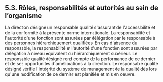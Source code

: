 ## 5.3. Rôles, responsabilités et autorités au sein de l’organisme

   La direction désigne un responsable qualité s'assurant de l'accessibilité et de la conformité à la présente norme internationale.
La responsabilité et l'autorité d'une fonction sont assurées par délégation par le responsable à des personnes hiérarchiquement qualifiées.
En cas d'absence du responsable, la responsabilité et l'autorité d'une fonction sont assurées par délégation à niveau équivalent ou hiérarchiquement supérieur. 
Le responsable qualité désigné rend compte de la performance de ce dernier et de ses opportunités d'améliorations à la direction.
Le responsable qualité désigné vérifie l'intégrité du système de management de la qualité dès lors qu'une modification de ce dernier est planifiée et mis en oeuvre.
	